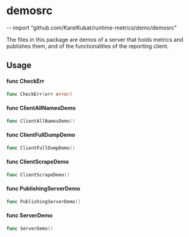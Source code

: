 # demosrc
--
    import "github.com/KarelKubat/runtime-metrics/demo/demosrc"

The files in this package are demos of a server that holds metrics and publishes
them, and of the functionalities of the reporting client.

## Usage

#### func  CheckErr

```go
func CheckErr(err error)
```

#### func  ClientAllNamesDemo

```go
func ClientAllNamesDemo()
```

#### func  ClientFullDumpDemo

```go
func ClientFullDumpDemo()
```

#### func  ClientScrapeDemo

```go
func ClientScrapeDemo()
```

#### func  PublishingServerDemo

```go
func PublishingServerDemo()
```

#### func  ServerDemo

```go
func ServerDemo()
```

